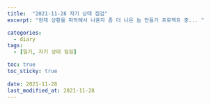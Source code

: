 ```yaml
---
title:  "2021-11-28 자기 상태 점검"
excerpt: "현재 상황을 파악해서 나혼자 좀 더 나은 놈 만들기 프로젝트 중... "

categories:
  - diary
tags:
  - [일기, 자기 상태 점검]

toc: true
toc_sticky: true
 
date: 2021-11-28
last_modified_at: 2021-11-28
---
```

